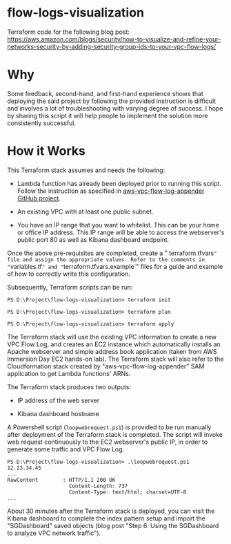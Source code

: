 # flow-logs-visualization

Terraform code for the following blog post: https://aws.amazon.com/blogs/security/how-to-visualize-and-refine-your-networks-security-by-adding-security-group-ids-to-your-vpc-flow-logs/

# Why

Some feedback, second-hand, and first-hand experience shows that deploying the said project by following the provided instruction is difficult and involves a lot of troubleshooting with varying degree of success. I hope by sharing this script it will help people to implement the solution more consistently successful.

# How it Works

This Terraform stack assumes and needs the following:

- Lambda function has already been deployed prior to running this script. Follow the instruction as specified in [aws-vpc-flow-log-appender GitHub project](https://github.com/aws-samples/aws-vpc-flow-log-appender).

- An existing VPC with at least one public subnet.

- You have an IP range that you want to whitelist. This can be your home or office IP address. This IP range will be able to access the webserver's public port 80 as well as Kibana dashboard endpoint. 

Once the above pre-requisites are completed, create a " terraform.tfvars`" file and assign the appropriate values. Refer to the comments in "`variables.tf`" and "`terraform.tfvars.example`" files for a guide and example of how to correctly write this configuration.

Subsequently, Terraform scripts can be run:

```
PS D:\Project\flow-logs-visualization> terraform init

PS D:\Project\flow-logs-visualization> terraform plan

PS D:\Project\flow-logs-visualization> terraform apply
```

The Terraform stack will use the existing VPC information to create a new VPC Flow Log, and creates an EC2 instance which automatically installs an Apache webserver and simple address book application (taken from AWS Immersion Day EC2 hands-on lab). The Terraform stack will also refer to the Cloudformation stack created by "aws-vpc-flow-log-appender" SAM application to get Lambda functions' ARNs.

The Terraform stack produces two outputs:

- IP address of the web server

- Kibana dashboard hostname

A Powershell script (`loopwebrequest.ps1`) is provided to be run manually after deployment of the Terraform stack is completed. The script will invoke web request continuously to the EC2 webserver's public IP, in order to generate some traffic and VPC Flow Log.

```
PS D:\Project\flow-logs-visualization> .\loopwebrequest.ps1 12.23.34.45
...
RawContent        : HTTP/1.1 200 OK
                    Content-Length: 737
                    Content-Type: text/html; charset=UTF-8
...
```

About 30 minutes after the Terraform stack is deployed, you can visit the Kibana dashboard to complete the index pattern setup and import the "SGDashboard" saved objects (blog post "Step 6: Using the SGDashboard to analyze VPC network traffic").

